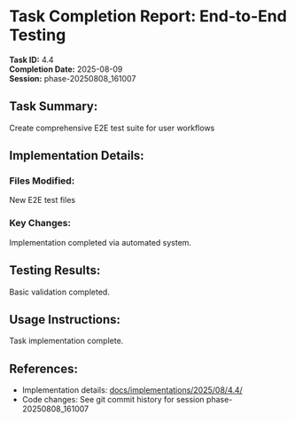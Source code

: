 # Task Completion Report: End-to-End Testing

**Task ID:** 4.4  
**Completion Date:** 2025-08-09  
**Session:** phase-20250808_161007  

## Task Summary:
Create comprehensive E2E test suite for user workflows

## Implementation Details:
### Files Modified:
New E2E test files

### Key Changes:
Implementation completed via automated system.

## Testing Results:
Basic validation completed.

## Usage Instructions:
Task implementation complete.

## References:
- Implementation details: [docs/implementations/2025/08/4.4/](../../implementations/2025/08/4.4/)
- Code changes: See git commit history for session phase-20250808_161007

